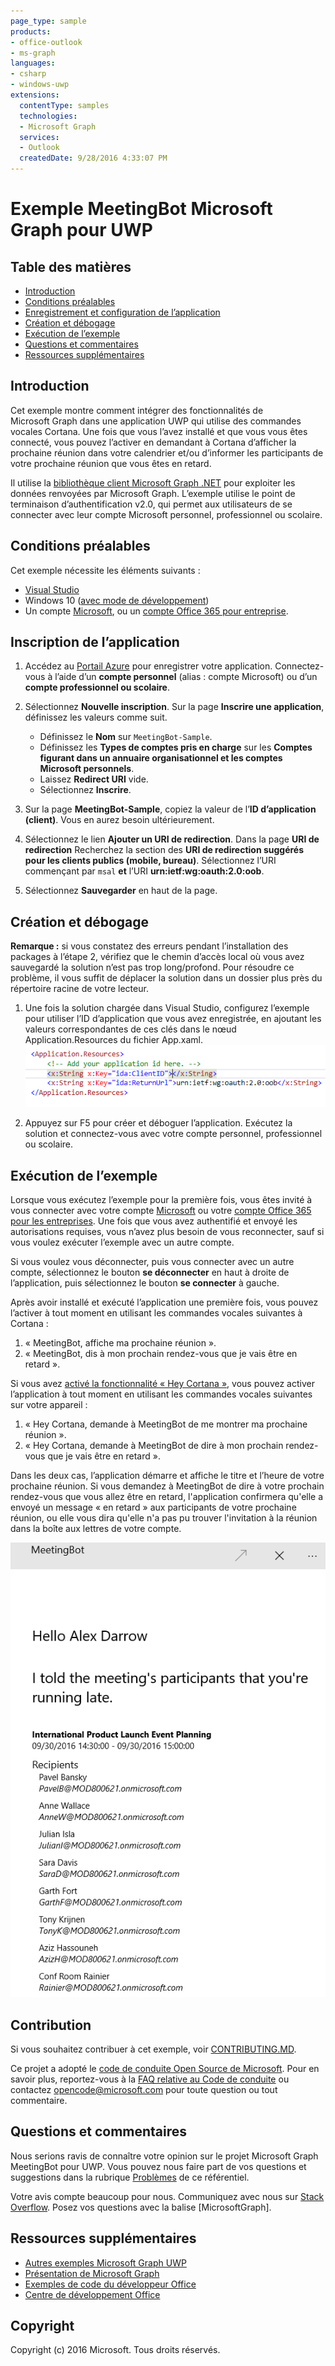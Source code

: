 ```yaml
---
page_type: sample
products:
- office-outlook
- ms-graph
languages:
- csharp
- windows-uwp
extensions:
  contentType: samples
  technologies:
  - Microsoft Graph 
  services:
  - Outlook
  createdDate: 9/28/2016 4:33:07 PM
---
```

# Exemple MeetingBot Microsoft Graph pour UWP

## Table des matières

* [Introduction](#introduction)
* [Conditions préalables](#prerequisites)
* [Enregistrement et configuration de l’application](#register)
* [Création et débogage](#build)
* [Exécution de l’exemple](#runningsample)
* [Questions et commentaires](#questions)
* [Ressources supplémentaires](#additional-resources)

<a name="introduction"></a>
## Introduction

Cet exemple montre comment intégrer des fonctionnalités de Microsoft Graph dans une application UWP qui utilise des commandes vocales Cortana. Une fois que vous l’avez installé et que vous vous êtes connecté, vous pouvez l’activer en demandant à Cortana d’afficher la prochaine réunion dans votre calendrier et/ou d’informer les participants de votre prochaine réunion que vous êtes en retard.

Il utilise la [bibliothèque client Microsoft Graph .NET](https://github.com/microsoftgraph/msgraph-sdk-dotnet) pour exploiter les données renvoyées par Microsoft Graph. L’exemple utilise le point de terminaison d’authentification v2.0, qui permet aux utilisateurs de se connecter avec leur compte Microsoft personnel, professionnel ou scolaire.

<a name="prerequisites"></a>
## Conditions préalables

Cet exemple nécessite les éléments suivants :  

* [Visual Studio](https://www.visualstudio.com/en-us/downloads) 
* Windows 10 ([avec mode de développement](https://msdn.microsoft.com/library/windows/apps/xaml/dn706236.aspx))
* Un compte [Microsoft](www.outlook.com), ou un [compte Office 365 pour entreprise](https://msdn.microsoft.com/en-us/office/office365/howto/setup-development-environment#bk_Office365Account).

<a name="register"></a>
## Inscription de l’application

1. Accédez au [Portail Azure](https://aka.ms/AppRegistrations) pour enregistrer votre application. Connectez-vous à l’aide d’un **compte personnel** (alias : compte Microsoft) ou d’un **compte professionnel ou scolaire**.

2. Sélectionnez **Nouvelle inscription**. Sur la page **Inscrire une application**, définissez les valeurs comme suit.

    * Définissez le **Nom** sur `MeetingBot-Sample`.
    * Définissez les **Types de comptes pris en charge** sur les **Comptes figurant dans un annuaire organisationnel et les comptes Microsoft personnels**.
    * Laissez **Redirect URI** vide.
    * Sélectionnez **Inscrire**.

3. Sur la page **MeetingBot-Sample**, copiez la valeur de l’**ID d’application (client)**. Vous en aurez besoin ultérieurement.

4. Sélectionnez le lien **Ajouter un URI de redirection**. Dans la page **URI de redirection** Recherchez la section des **URI de redirection suggérés pour les clients publics (mobile, bureau)**. Sélectionnez l’URI commençant par `msal` **et** l’URI **urn:ietf:wg:oauth:2.0:oob**.

5. Sélectionnez **Sauvegarder** en haut de la page.

<a name="build"></a>
## Création et débogage

**Remarque :** si vous constatez des erreurs pendant l’installation des packages à l’étape 2, vérifiez que le chemin d’accès local où vous avez sauvegardé la solution n’est pas trop long/profond. Pour résoudre ce problème, il vous suffit de déplacer la solution dans un dossier plus près du répertoire racine de votre lecteur.

1. Une fois la solution chargée dans Visual Studio, configurez l’exemple pour utiliser l’ID d’application que vous avez enregistrée, en ajoutant les valeurs correspondantes de ces clés dans le nœud Application.Resources du fichier App.xaml.
![Exemple Microsoft Graph MeetingBot](/readme-images/appId_and_redirectURI.png "Valeur d'ID d'application dans le fichier App.xaml")

2. Appuyez sur F5 pour créer et déboguer l’application. Exécutez la solution et connectez-vous avec votre compte personnel, professionnel ou scolaire.

<a name="runningsample"></a>
## Exécution de l’exemple

Lorsque vous exécutez l’exemple pour la première fois, vous êtes invité à vous connecter avec votre compte [Microsoft](www.outlook.com) ou votre [compte Office 365 pour les entreprises](https://msdn.microsoft.com/en-us/office/office365/howto/setup-development-environment#bk_Office365Account). Une fois que vous avez authentifié et envoyé les autorisations requises, vous n’avez plus besoin de vous reconnecter, sauf si vous voulez exécuter l’exemple avec un autre compte. 

Si vous voulez vous déconnecter, puis vous connecter avec un autre compte, sélectionnez le bouton **se déconnecter** en haut à droite de l’application, puis sélectionnez le bouton **se connecter** à gauche.

Après avoir installé et exécuté l’application une première fois, vous pouvez l’activer à tout moment en utilisant les commandes vocales suivantes à Cortana :

1. « MeetingBot, affiche ma prochaine réunion ».
2. « MeetingBot, dis à mon prochain rendez-vous que je vais être en retard ».

Si vous avez [activé la fonctionnalité « Hey Cortana »](https://www.cnet.com/how-to/how-to-enable-hey-cortana-on-windows-10/), vous pouvez activer l’application à tout moment en utilisant les commandes vocales suivantes sur votre appareil :

1. « Hey Cortana, demande à MeetingBot de me montrer ma prochaine réunion ».
2. « Hey Cortana, demande à MeetingBot de dire à mon prochain rendez-vous que je vais être en retard ».

Dans les deux cas, l’application démarre et affiche le titre et l’heure de votre prochaine réunion. Si vous demandez à MeetingBot de dire à votre prochain rendez-vous que vous allez être en retard, l'application confirmera qu'elle a envoyé un message « en retard » aux participants de votre prochaine réunion, ou elle vous dira qu'elle n'a pas pu trouver l'invitation à la réunion dans la boîte aux lettres de votre compte.

![Exemple Microsoft Graph MeetingBot](/readme-images/MeetingBotLateMessage.png "MeetingBot après l’envoi du message de retard")

<a name="contributing"></a>
## Contribution

Si vous souhaitez contribuer à cet exemple, voir [CONTRIBUTING.MD](/CONTRIBUTING.md).

Ce projet a adopté le [code de conduite Open Source de Microsoft](https://opensource.microsoft.com/codeofconduct/). Pour en savoir plus, reportez-vous à la [FAQ relative au Code de conduite](https://opensource.microsoft.com/codeofconduct/faq/) ou contactez [opencode@microsoft.com](mailto:opencode@microsoft.com) pour toute question ou tout commentaire.

<a name="questions"></a>
## Questions et commentaires

Nous serions ravis de connaître votre opinion sur le projet Microsoft Graph MeetingBot pour UWP. Vous pouvez nous faire part de vos questions et suggestions dans la rubrique [Problèmes](https://github.com/microsoftgraph/uwp-csharp-meetingbot-sample/issues) de ce référentiel.

Votre avis compte beaucoup pour nous. Communiquez avec nous sur [Stack Overflow](http://stackoverflow.com/questions/tagged/microsoftgraph). Posez vos questions avec la balise [MicrosoftGraph].

<a name="additional-resources"></a>
## Ressources supplémentaires

* [Autres exemples Microsoft Graph UWP](https://github.com/microsoftgraph?utf8=%E2%9C%93&query=uwp)
* [Présentation de Microsoft Graph](http://graph.microsoft.io)
* [Exemples de code du développeur Office](http://dev.office.com/code-samples)
* [Centre de développement Office](http://dev.office.com/)

## Copyright
Copyright (c) 2016 Microsoft. Tous droits réservés.
